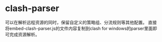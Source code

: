 # clash-parser
可以在解析远程资源的同时，保留自定义的策略组、分流规则等其他配置。
直接将embed-clash-parser.js的文件内容复制到clash for windows的parser里面即可完成资源解析。
